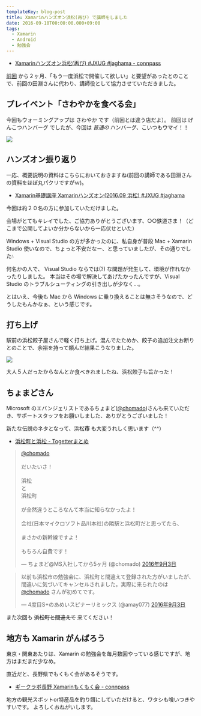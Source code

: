```yaml
---
templateKey: blog-post
title: Xamarinハンズオン浜松(再び) で講師をしました
date: 2016-09-10T00:00:00.000+09:00
tags:
  - Xamarin
  - Android
  - 勉強会
---
```


* [Xamarinハンズオン浜松(再び) #JXUG #jaghama - connpass](http://jaghama.connpass.com/event/37686/)

<!--more-->

[前回](/blog/2016/07/10/joined_xamarin_hads_on_ad_hamamatsu/) から２ヶ月、「もう一度浜松で開催して欲しい」と要望があったとのことで、前回の田淵さんに代わり、講師役として協力させていただきました。

## プレイベント「さわやかを食べる会」

今回もウォーミングアップは さわやか です（前回とは違う店だよ）。
前回は げんこつハンバーグ でしたが、今回は *普通の* ハンバーグ、こいつもウマイ！！

![](/img/posts/joined_xamarin_hands_on_ad_hamamatsu_2_01.JPG)

## ハンズオン振り返り

一応、概要説明の資料はこちらにおいておきますね(前回の講師である田淵さんの資料をほぼ丸パクリですがｗ)。

* [Xamarin基礎講座 Xamarinハンズオン(2016.09 浜松) #JXUG #jaghama](http://www.slideshare.net/amay077/xamarin-xamarin201609-jxug-jaghama)

今回は約２０名の方に参加していただけました。

会場がとてもキレイでした、ご協力ありがとうございます、○○鉄道さま！（どこまで公開してよいか分からないから一応伏せといた）

Windows + Visual Studio の方が多かったのに、私自身が普段 Mac + Xamarin Studio 使いなので、ちょっと不安だなー、と思っていましたが、その通りでした💧

何名かの人で、 Visual Studio ならでは(?) な問題が発生して、環境が作れなかったりしました。
本当はその場で解決してあげたかったんですが、Visual Studio のトラブルシューティングの引き出しが少なく…。

とはいえ、今後も Mac から Windows に乗り換えることは無さそうなので、どうしたもんかなぁ、という感じです。

## 打ち上げ

駅前の浜松餃子屋さんで軽く打ち上げ。混んでたためか、餃子の追加注文お断りとのことで、余裕を持って頼んだ結果こうなりました。

![](/img/posts/joined_xamarin_hands_on_ad_hamamatsu_2_02.JPG)

大人５人だったからなんとか食べきれましたね、浜松餃子も旨かった！

## ちょまどさん

Microsoft のエバンジェリストであるちょまど([@chomado](https://twitter.com/chomado))さんも来ていただき、サポートスタッフをお願いしました、ありがとうございました！

新たな伝説のネタとなって、浜松**市** も大変うれしく思います（^^）

* [浜松町と浜松 - Togetterまとめ](http://togetter.com/li/1020144)

<blockquote class="twitter-tweet" data-conversation="none" data-lang="ja"><p lang="ja" dir="ltr"><a href="https://twitter.com/chomado">@chomado</a> <br><br>だいたいさ！<br><br>浜松<br>と<br>浜松町<br><br>が全然違うところなんて本当に知らなかったよ！<br><br>会社(日本マイクロソフト品川本社)の隣駅と浜松町だと思ってたら、<br><br>まさかの新幹線ですよ！<br><br>もちろん自費です！</p>&mdash; ちょまど@MS入社してから5ヶ月 (@chomado) <a href="https://twitter.com/chomado/status/771907617555828740">2016年9月3日</a></blockquote>
<script async src="//platform.twitter.com/widgets.js" charset="utf-8"></script>

<blockquote class="twitter-tweet" data-lang="ja"><p lang="ja" dir="ltr">以前も浜松市の勉強会に、浜松町と間違えて登録された方がいましたが、間違いに気づいてキャンセルされました。実際に来られたのは <a href="https://twitter.com/chomado">@chomado</a> さんが初めてです。</p>&mdash; 4度目S+のあめいスピナーリミックス (@amay077) <a href="https://twitter.com/amay077/status/771913137792491520">2016年9月3日</a></blockquote>
<script async src="//platform.twitter.com/widgets.js" charset="utf-8"></script>

また次回も ~~浜松町と間違えて~~ 来てください！

## 地方も Xamarin がんばろう

東京・関東あたりは、Xamarin の勉強会を毎月数回やっている感じですが、地方はまだまだ少なめ。

直近だと、長野県でもくもく会があるそうです。

* [ギークラボ長野 Xamarinもくもく会 - connpass](http://glnagano.connpass.com/event/39782/)

地方の観光スポットor特産品を釣り餌にしていただけると、ワタシも喰いつきやすいです。
よろしくおねがいします。